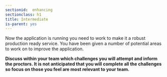 ```yaml
---
sectionid:  enhancing
sectionclass: h1
title: Intermediate
is-parent: yes
---
```


Now the application is running you need to work to make it a robust production
ready service. You have been given a number of potential areas to work on to
improve the application.

 **Discuss within your team which challenges you will
attempt and inform the proctors. It is not anticipated that you will complete all the challenges so focus on those you feel are most relevant to your team.**
